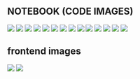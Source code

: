 ## NOTEBOOK (CODE IMAGES)
![](/images/notebook1.JPG)
![](/images/notebook2.JPG)
![](/images/notebook3.JPG)
![](images/notebook4.JPG)
![](/images/notebook5.JPG)
![](/images/notebook6.JPG)
![](/images/notebook7.JPG)
![](/images/notebook8.JPG)
![](/images/notebook9.JPG)
![](/images/notebook10.JPG)
![](/images/notebook11.JPG)
![](/images/notebook12.JPG)
![](/images/notebook13.JPG)
![](/images/notebook14.JPG)

## frontend images
![](/images/frontend1.JPG)
![](/images/frontend2.JPG)